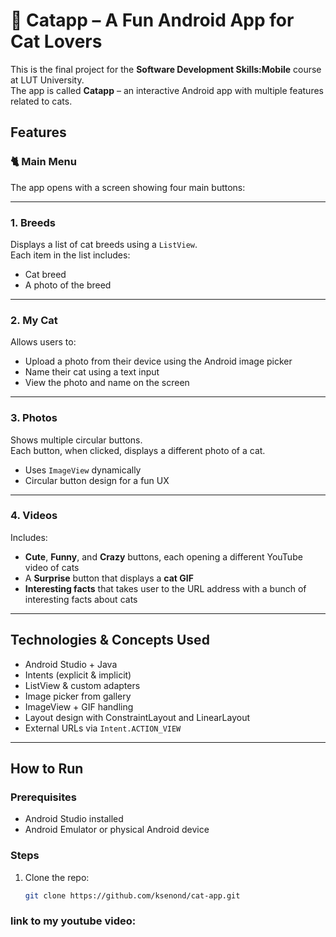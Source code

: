 # 🐾 Catapp – A Fun Android App for Cat Lovers

This is the final project for the **Software Development Skills:Mobile** course at LUT University.  
The app is called **Catapp** – an interactive Android app with multiple features related to cats.

##  Features

### 🐈 Main Menu
The app opens with a screen showing four main buttons:

---

### 1. **Breeds**
Displays a list of cat breeds using a `ListView`.  
Each item in the list includes:
- Cat breed  
- A photo of the breed  

---

### 2. **My Cat**
Allows users to:
- Upload a photo from their device using the Android image picker  
- Name their cat using a text input  
- View the photo and name on the screen  

---

### 3. **Photos**
Shows multiple circular buttons.  
Each button, when clicked, displays a different photo of a cat.  
- Uses `ImageView` dynamically  
- Circular button design for a fun UX  

---

### 4. **Videos**
Includes:
- **Cute**, **Funny**, and **Crazy** buttons, each opening a different YouTube video of cats  
- A **Surprise** button that displays a **cat GIF**
- **Interesting facts** that takes user to the URL address with a bunch of interesting facts about cats

---

##  Technologies & Concepts Used

- Android Studio + Java
- Intents (explicit & implicit)
- ListView & custom adapters
- Image picker from gallery
- ImageView + GIF handling
- Layout design with ConstraintLayout and LinearLayout
- External URLs via `Intent.ACTION_VIEW`

---

##  How to Run

### Prerequisites
- Android Studio installed
- Android Emulator or physical Android device

### Steps
1. Clone the repo:
   ```bash
   git clone https://github.com/ksenond/cat-app.git

### link to my youtube video:
[
](https://youtu.be/0ivv_rqEHlQ)
